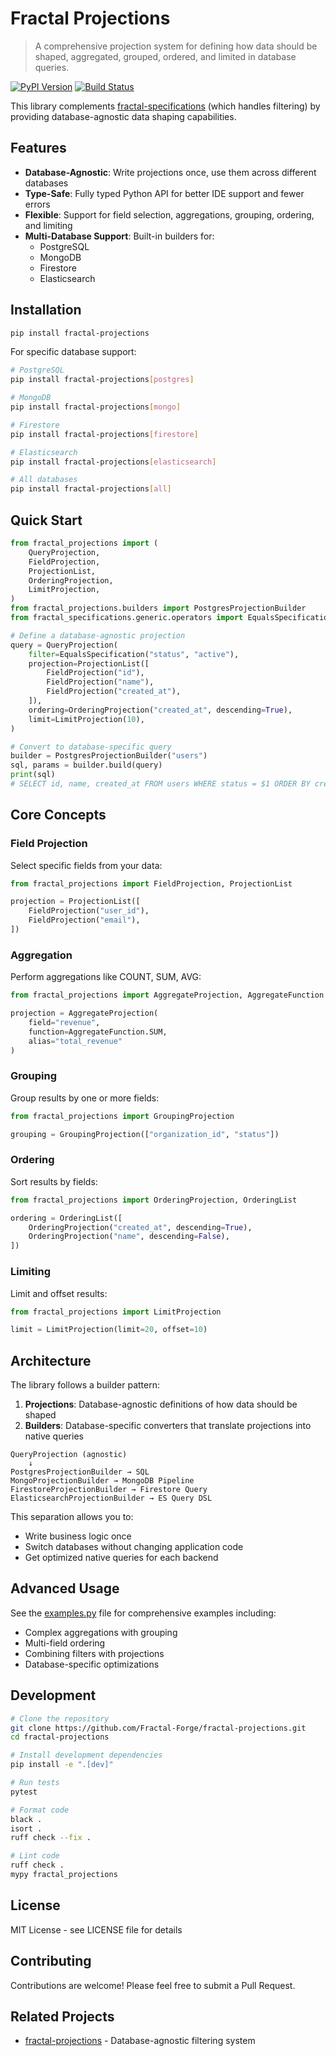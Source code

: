 # Fractal Projections

> A comprehensive projection system for defining how data should be shaped, aggregated, grouped, ordered, and limited in database queries.

[![PyPI Version][pypi-image]][pypi-url]
[![Build Status][build-image]][build-url]

<!-- Badges -->

[pypi-image]: https://img.shields.io/pypi/v/fractal-orojections
[pypi-url]: https://pypi.org/project/fractal-orojections/
[build-image]: https://github.com/Fractal-Forge/fractal-orojections/actions/workflows/build.yml/badge.svg
[build-url]: https://github.com/Fractal-Forge/fractal-orojections/actions/workflows/build.yml

This library complements [fractal-specifications](https://pypi.org/project/fractal-specifications/) (which handles filtering) by providing database-agnostic data shaping capabilities.

## Features

- **Database-Agnostic**: Write projections once, use them across different databases
- **Type-Safe**: Fully typed Python API for better IDE support and fewer errors
- **Flexible**: Support for field selection, aggregations, grouping, ordering, and limiting
- **Multi-Database Support**: Built-in builders for:
  - PostgreSQL
  - MongoDB
  - Firestore
  - Elasticsearch

## Installation

```bash
pip install fractal-projections
```

For specific database support:

```bash
# PostgreSQL
pip install fractal-projections[postgres]

# MongoDB
pip install fractal-projections[mongo]

# Firestore
pip install fractal-projections[firestore]

# Elasticsearch
pip install fractal-projections[elasticsearch]

# All databases
pip install fractal-projections[all]
```

## Quick Start

```python
from fractal_projections import (
    QueryProjection,
    FieldProjection,
    ProjectionList,
    OrderingProjection,
    LimitProjection,
)
from fractal_projections.builders import PostgresProjectionBuilder
from fractal_specifications.generic.operators import EqualsSpecification

# Define a database-agnostic projection
query = QueryProjection(
    filter=EqualsSpecification("status", "active"),
    projection=ProjectionList([
        FieldProjection("id"),
        FieldProjection("name"),
        FieldProjection("created_at"),
    ]),
    ordering=OrderingProjection("created_at", descending=True),
    limit=LimitProjection(10),
)

# Convert to database-specific query
builder = PostgresProjectionBuilder("users")
sql, params = builder.build(query)
print(sql)
# SELECT id, name, created_at FROM users WHERE status = $1 ORDER BY created_at DESC LIMIT 10
```

## Core Concepts

### Field Projection

Select specific fields from your data:

```python
from fractal_projections import FieldProjection, ProjectionList

projection = ProjectionList([
    FieldProjection("user_id"),
    FieldProjection("email"),
])
```

### Aggregation

Perform aggregations like COUNT, SUM, AVG:

```python
from fractal_projections import AggregateProjection, AggregateFunction

projection = AggregateProjection(
    field="revenue",
    function=AggregateFunction.SUM,
    alias="total_revenue"
)
```

### Grouping

Group results by one or more fields:

```python
from fractal_projections import GroupingProjection

grouping = GroupingProjection(["organization_id", "status"])
```

### Ordering

Sort results by fields:

```python
from fractal_projections import OrderingProjection, OrderingList

ordering = OrderingList([
    OrderingProjection("created_at", descending=True),
    OrderingProjection("name", descending=False),
])
```

### Limiting

Limit and offset results:

```python
from fractal_projections import LimitProjection

limit = LimitProjection(limit=20, offset=10)
```

## Architecture

The library follows a builder pattern:

1. **Projections**: Database-agnostic definitions of how data should be shaped
2. **Builders**: Database-specific converters that translate projections into native queries

```
QueryProjection (agnostic)
    ↓
PostgresProjectionBuilder → SQL
MongoProjectionBuilder → MongoDB Pipeline
FirestoreProjectionBuilder → Firestore Query
ElasticsearchProjectionBuilder → ES Query DSL
```

This separation allows you to:
- Write business logic once
- Switch databases without changing application code
- Get optimized native queries for each backend

## Advanced Usage

See the [examples.py](fractal_projections/examples.py) file for comprehensive examples including:
- Complex aggregations with grouping
- Multi-field ordering
- Combining filters with projections
- Database-specific optimizations

## Development

```bash
# Clone the repository
git clone https://github.com/Fractal-Forge/fractal-projections.git
cd fractal-projections

# Install development dependencies
pip install -e ".[dev]"

# Run tests
pytest

# Format code
black .
isort .
ruff check --fix .

# Lint code
ruff check .
mypy fractal_projections
```

## License

MIT License - see LICENSE file for details

## Contributing

Contributions are welcome! Please feel free to submit a Pull Request.

## Related Projects

- [fractal-projections](https://github.com/Fractal-Forge/fractal-projections) - Database-agnostic filtering system